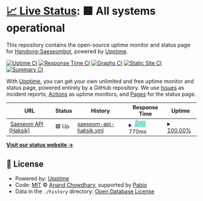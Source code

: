 # [📈 Live Status](https://Handong-Saeseombot.github.io/saeseom-uptime): <!--live status--> **🟩 All systems operational**

This repository contains the open-source uptime monitor and status page for [Handong-Saeseombot](https://Handong-Saeseombot.github.io/saeseom-uptime), powered by [Upptime](https://github.com/upptime/upptime).

[![Uptime CI](https://github.com/Handong-Saeseombot/saeseom-uptime/workflows/Uptime%20CI/badge.svg)](https://github.com/Handong-Saeseombot/saeseom-uptime/actions?query=workflow%3A%22Uptime+CI%22)
[![Response Time CI](https://github.com/Handong-Saeseombot/saeseom-uptime/workflows/Response%20Time%20CI/badge.svg)](https://github.com/Handong-Saeseombot/saeseom-uptime/actions?query=workflow%3A%22Response+Time+CI%22)
[![Graphs CI](https://github.com/Handong-Saeseombot/saeseom-uptime/workflows/Graphs%20CI/badge.svg)](https://github.com/Handong-Saeseombot/saeseom-uptime/actions?query=workflow%3A%22Graphs+CI%22)
[![Static Site CI](https://github.com/Handong-Saeseombot/saeseom-uptime/workflows/Static%20Site%20CI/badge.svg)](https://github.com/Handong-Saeseombot/saeseom-uptime/actions?query=workflow%3A%22Static+Site+CI%22)
[![Summary CI](https://github.com/Handong-Saeseombot/saeseom-uptime/workflows/Summary%20CI/badge.svg)](https://github.com/Handong-Saeseombot/saeseom-uptime/actions?query=workflow%3A%22Summary+CI%22)

With [Upptime](https://upptime.js.org), you can get your own unlimited and free uptime monitor and status page, powered entirely by a GitHub repository. We use [Issues](https://github.com/Handong-Saeseombot/saeseom-uptime/issues) as incident reports, [Actions](https://github.com/Handong-Saeseombot/saeseom-uptime/actions) as uptime monitors, and [Pages](https://Handong-Saeseombot.github.io/saeseom-uptime) for the status page.

<!--start: status pages-->
<!-- This summary is generated by Upptime (https://github.com/upptime/upptime) -->
<!-- Do not edit this manually, your changes will be overwritten -->
<!-- prettier-ignore -->
| URL | Status | History | Response Time | Uptime |
| --- | ------ | ------- | ------------- | ------ |
| <img alt="" src="https://icons.duckduckgo.com/ip3/saeseom-prod.llfe.handong.app.ico" height="13"> [Saeseom API (Haksik)](https://saeseom-prod.llfe.handong.app/haksik) | 🟩 Up | [saeseom-api-haksik.yml](https://github.com/Handong-Saeseombot/saeseom-uptime/commits/HEAD/history/saeseom-api-haksik.yml) | <details><summary><img alt="Response time graph" src="./graphs/saeseom-api-haksik/response-time-week.png" height="20"> 770ms</summary><br><a href="https://Handong-Saeseombot.github.io/saeseom-uptime/history/saeseom-api-haksik"><img alt="Response time 953" src="https://img.shields.io/endpoint?url=https%3A%2F%2Fraw.githubusercontent.com%2FHandong-Saeseombot%2Fsaeseom-uptime%2FHEAD%2Fapi%2Fsaeseom-api-haksik%2Fresponse-time.json"></a><br><a href="https://Handong-Saeseombot.github.io/saeseom-uptime/history/saeseom-api-haksik"><img alt="24-hour response time 827" src="https://img.shields.io/endpoint?url=https%3A%2F%2Fraw.githubusercontent.com%2FHandong-Saeseombot%2Fsaeseom-uptime%2FHEAD%2Fapi%2Fsaeseom-api-haksik%2Fresponse-time-day.json"></a><br><a href="https://Handong-Saeseombot.github.io/saeseom-uptime/history/saeseom-api-haksik"><img alt="7-day response time 770" src="https://img.shields.io/endpoint?url=https%3A%2F%2Fraw.githubusercontent.com%2FHandong-Saeseombot%2Fsaeseom-uptime%2FHEAD%2Fapi%2Fsaeseom-api-haksik%2Fresponse-time-week.json"></a><br><a href="https://Handong-Saeseombot.github.io/saeseom-uptime/history/saeseom-api-haksik"><img alt="30-day response time 1299" src="https://img.shields.io/endpoint?url=https%3A%2F%2Fraw.githubusercontent.com%2FHandong-Saeseombot%2Fsaeseom-uptime%2FHEAD%2Fapi%2Fsaeseom-api-haksik%2Fresponse-time-month.json"></a><br><a href="https://Handong-Saeseombot.github.io/saeseom-uptime/history/saeseom-api-haksik"><img alt="1-year response time 953" src="https://img.shields.io/endpoint?url=https%3A%2F%2Fraw.githubusercontent.com%2FHandong-Saeseombot%2Fsaeseom-uptime%2FHEAD%2Fapi%2Fsaeseom-api-haksik%2Fresponse-time-year.json"></a></details> | <details><summary><a href="https://Handong-Saeseombot.github.io/saeseom-uptime/history/saeseom-api-haksik">100.00%</a></summary><a href="https://Handong-Saeseombot.github.io/saeseom-uptime/history/saeseom-api-haksik"><img alt="All-time uptime 99.91%" src="https://img.shields.io/endpoint?url=https%3A%2F%2Fraw.githubusercontent.com%2FHandong-Saeseombot%2Fsaeseom-uptime%2FHEAD%2Fapi%2Fsaeseom-api-haksik%2Fuptime.json"></a><br><a href="https://Handong-Saeseombot.github.io/saeseom-uptime/history/saeseom-api-haksik"><img alt="24-hour uptime 100.00%" src="https://img.shields.io/endpoint?url=https%3A%2F%2Fraw.githubusercontent.com%2FHandong-Saeseombot%2Fsaeseom-uptime%2FHEAD%2Fapi%2Fsaeseom-api-haksik%2Fuptime-day.json"></a><br><a href="https://Handong-Saeseombot.github.io/saeseom-uptime/history/saeseom-api-haksik"><img alt="7-day uptime 100.00%" src="https://img.shields.io/endpoint?url=https%3A%2F%2Fraw.githubusercontent.com%2FHandong-Saeseombot%2Fsaeseom-uptime%2FHEAD%2Fapi%2Fsaeseom-api-haksik%2Fuptime-week.json"></a><br><a href="https://Handong-Saeseombot.github.io/saeseom-uptime/history/saeseom-api-haksik"><img alt="30-day uptime 99.89%" src="https://img.shields.io/endpoint?url=https%3A%2F%2Fraw.githubusercontent.com%2FHandong-Saeseombot%2Fsaeseom-uptime%2FHEAD%2Fapi%2Fsaeseom-api-haksik%2Fuptime-month.json"></a><br><a href="https://Handong-Saeseombot.github.io/saeseom-uptime/history/saeseom-api-haksik"><img alt="1-year uptime 99.91%" src="https://img.shields.io/endpoint?url=https%3A%2F%2Fraw.githubusercontent.com%2FHandong-Saeseombot%2Fsaeseom-uptime%2FHEAD%2Fapi%2Fsaeseom-api-haksik%2Fuptime-year.json"></a></details>

<!--end: status pages-->

[**Visit our status website →**](https://Handong-Saeseombot.github.io/saeseom-uptime)

## 📄 License

- Powered by: [Upptime](https://github.com/upptime/upptime)
- Code: [MIT](./LICENSE) © [Anand Chowdhary](https://anandchowdhary.com), supported by [Pabio](https://pabio.com)
- Data in the `./history` directory: [Open Database License](https://opendatacommons.org/licenses/odbl/1-0/)

